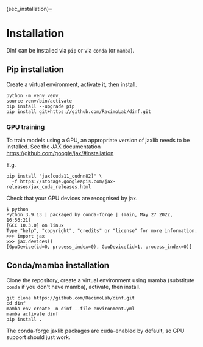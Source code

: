 (sec_installation)=
# Installation

Dinf can be installed via `pip` or via `conda` (or `mamba`).

## Pip installation

Create a virtual environment, activate it, then install.
```
python -m venv venv
source venv/bin/activate
pip install --upgrade pip
pip install git+https://github.com/RacimoLab/dinf.git
```

### GPU training

To train models using a GPU, an appropriate version of jaxlib
needs to be installed. See the JAX documentation
https://github.com/google/jax/#installation

E.g.
```
pip install "jax[cuda11_cudnn82]" \
  -f https://storage.googleapis.com/jax-releases/jax_cuda_releases.html
```

Check that your GPU devices are recognised by jax.
```
$ python
Python 3.9.13 | packaged by conda-forge | (main, May 27 2022, 16:56:21)
[GCC 10.3.0] on linux
Type "help", "copyright", "credits" or "license" for more information.
>>> import jax
>>> jax.devices()
[GpuDevice(id=0, process_index=0), GpuDevice(id=1, process_index=0)]
```

## Conda/mamba installation

Clone the repository, create a virtual environment using mamba
(substitute `conda` if you don't have mamba), activate, then install.
```
git clone https://github.com/RacimoLab/dinf.git
cd dinf
mamba env create -n dinf --file environment.yml
mamba activate dinf
pip install .
```

The conda-forge jaxlib packages are cuda-enabled by default,
so GPU support should just work.
